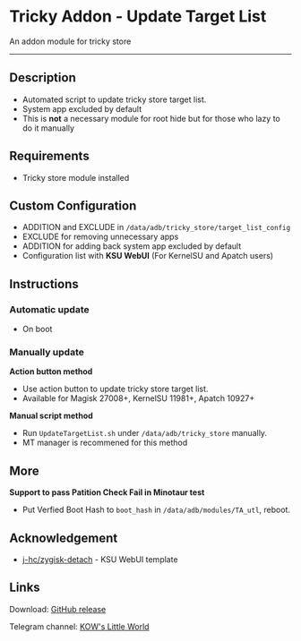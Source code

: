 # **Tricky Addon - Update Target List**
An addon module for tricky store

---
## Description
- Automated script to update tricky store target list.
- System app excluded by default
- This is **not** a necessary module for root hide but for those who lazy to do it manually

## Requirements
- Tricky store module installed

## Custom Configuration
- ADDITION and EXCLUDE in `/data/adb/tricky_store/target_list_config`
- EXCLUDE for removing unnecessary apps
- ADDITION for adding back system app excluded by default
- Configuration list with **KSU WebUI** (For KernelSU and Apatch users)

## Instructions
### Automatic update
- On boot

### Manually update
**Action button method**
- Use action button to update tricky store target list.
- Available for Magisk 27008+, KernelSU 11981+, Apatch 10927+

**Manual script method**
- Run `UpdateTargetList.sh` under `/data/adb/tricky_store` manually.
- MT manager is recommened for this method

## More
**Support to pass Patition Check Fail in Minotaur test**
- Put Verfied Boot Hash to `boot_hash` in `/data/adb/modules/TA_utl`, reboot.

## Acknowledgement
- [j-hc/zygisk-detach](https://github.com/j-hc/zygisk-detach) - KSU WebUI template

## Links
Download: [GitHub release](https://github.com/KOWX712/Tricky-Addon-Update-Target-List/releases)

Telegram channel: [KOW's Little World](https://t.me/kowchannel)
